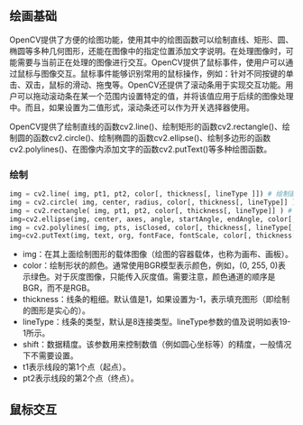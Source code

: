 ## 绘画基础
OpenCV提供了方便的绘图功能，使用其中的绘图函数可以绘制直线、矩形、圆、椭圆等多种几何图形，还能在图像中的指定位置添加文字说明。在处理图像时，可能需要与当前正在处理的图像进行交互。OpenCV提供了鼠标事件，使用户可以通过鼠标与图像交互。鼠标事件能够识别常用的鼠标操作，例如：针对不同按键的单击、双击，鼠标的滑动、拖曳等。OpenCV还提供了滚动条用于实现交互功能。用户可以拖动滚动条在某一个范围内设置特定的值，并将该值应用于后续的图像处理中。而且，如果设置为二值形式，滚动条还可以作为开关选择器使用。

OpenCV提供了绘制直线的函数cv2.line()、绘制矩形的函数cv2.rectangle()、绘制圆的函数cv2.circle()、绘制椭圆的函数cv2.ellipse()、绘制多边形的函数cv2.polylines()、在图像内添加文字的函数cv2.putText()等多种绘图函数。

### 绘制
```python
img = cv2.line( img, pt1, pt2, color[, thickness[, lineType ]]) # 绘制直线
img = cv2.circle( img, center, radius, color[, thickness[, lineType]] ) # 绘制圆形
img = cv2.rectangle( img, pt1, pt2, color[, thickness[, lineType]] ) # 绘制矩形
img=cv2.ellipse(img, center, axes, angle, startAngle, endAngle, color[,thickness[, lineType]]) # 绘制椭圆
img = cv2.polylines( img, pts, isClosed, color[, thickness[, lineType[, shift]]]) # 绘制多边形
img=cv2.putText(img, text, org, fontFace, fontScale, color[, thickness[,lineType[, bottomLeftOrigin]]]) # 绘制文字
```

+ img：在其上面绘制图形的载体图像（绘图的容器载体，也称为画布、画板）。
+ color：绘制形状的颜色。通常使用BGR模型表示颜色，例如，(0, 255, 0)表示绿色。对于灰度图像，只能传入灰度值。需要注意，颜色通道的顺序是BGR，而不是RGB。
+ thickness：线条的粗细。默认值是1，如果设置为-1，表示填充图形（即绘制的图形是实心的）。
+ lineType：线条的类型，默认是8连接类型。lineType参数的值及说明如表19-1所示。
+ shift：数据精度。该参数用来控制数值（例如圆心坐标等）的精度，一般情况下不需要设置。
+ t1表示线段的第1个点（起点）。
+ pt2表示线段的第2个点（终点）。
## 鼠标交互